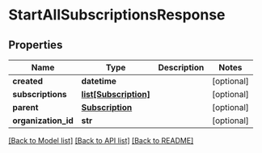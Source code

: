 # StartAllSubscriptionsResponse

## Properties
Name | Type | Description | Notes
------------ | ------------- | ------------- | -------------
**created** | **datetime** |  | [optional] 
**subscriptions** | [**list[Subscription]**](Subscription.md) |  | [optional] 
**parent** | [**Subscription**](Subscription.md) |  | [optional] 
**organization_id** | **str** |  | [optional] 

[[Back to Model list]](../README.md#documentation-for-models) [[Back to API list]](../README.md#documentation-for-api-endpoints) [[Back to README]](../README.md)

